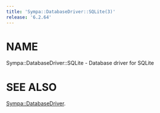```yaml
---
title: 'Sympa::DatabaseDriver::SQLite(3)'
release: '6.2.64'
---
```


# NAME

Sympa::DatabaseDriver::SQLite - Database driver for SQLite

# SEE ALSO

[Sympa::DatabaseDriver](./Sympa-DatabaseDriver.3.md).
